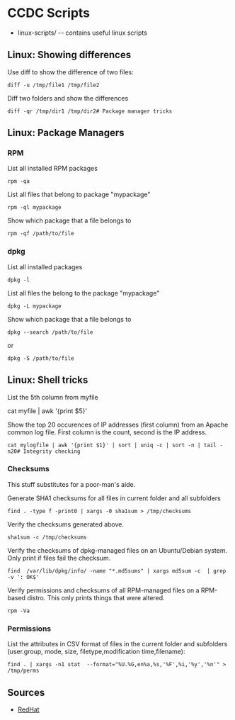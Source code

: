 # CCDC Scripts

- linux-scripts/ -- contains useful linux scripts

## Linux: Showing differences

Use diff to show the difference of two files:

    diff -u /tmp/file1 /tmp/file2

Diff two folders and show the differences

    diff -qr /tmp/dir1 /tmp/dir2# Package manager tricks

## Linux: Package Managers
### RPM

List all installed RPM packages

    rpm -qa


List all files that belong to package "mypackage"

    rpm -ql mypackage

Show which package that a file belongs to

    rpm -qf /path/to/file


### dpkg

List all installed packages

    dpkg -l

List all files the belong to the package "mypackage"

    dpkg -L mypackage

Show which package that a file belongs to

    dpkg --search /path/to/file

or

    dpkg -S /path/to/file


## Linux:  Shell tricks

List the 5th column from myfile

   cat myfile | awk '{print $5}'

Show the top 20 occurences of IP addresses (first column) from an Apache common log file. First column is the count, second is the IP address.

    cat mylogfile | awk '{print $1}' | sort | uniq -c | sort -n | tail -n20# Integrity checking

### Checksums

This stuff substitutes for a poor-man's aide.

Generate SHA1 checksums for all files in current folder and all subfolders

    find . -type f -print0 | xargs -0 sha1sum > /tmp/checksums

Verify the checksums generated above.

    sha1sum -c /tmp/checksums

Verify the checksums of dpkg-managed files on an Ubuntu/Debian system. Only print if files fail the checksum.

    find  /var/lib/dpkg/info/ -name "*.md5sums" | xargs md5sum -c  | grep -v ': OK$'

Verify permissions and checksums of all RPM-managed files on a RPM-based distro. This only prints things that were altered.

    rpm -Va

### Permissions

List the attributes in CSV format of files in the current folder and subfolders
(user.group, mode, size, filetype,modification time,filename):

    find . | xargs -n1 stat  --format="%U.%G,en%a,%s,'%F',%i,'%y','%n'" > /tmp/perms

## Sources
- [RedHat](https://meet.google.com/linkredirect?authuser=0&dest=https%3A%2F%2Faccess.redhat.com%2Fdocumentation%2Fen-us%2Fred_hat_enterprise_linux%2F7%2Fhtml%2Fsecurity_guide%2Fchap-hardening_your_system_with_tools_and_services)
